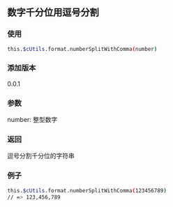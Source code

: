 ## 数字千分位用逗号分割

### 使用
```bash
this.$cUtils.format.numberSplitWithComma(number)
```

### 添加版本
0.0.1

### 参数
number: 整型数字

### 返回
逗号分割千分位的字符串

### 例子
```bash
this.$cUtils.format.numberSplitWithComma(123456789)
// => 123,456,789
```

